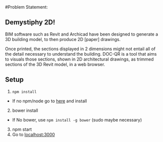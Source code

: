 

#Problem Statement:

## Demystiphy 2D!

BIM software such as Revit and Archicad have been designed to generate a 3D building model, to then produce 2D [paper] drawings.

Once printed, the sections displayed in 2 dimensions might not entail all of the detail necessary to understand the building.
DOC-QR is a tool that aims to visuals those sections, shown in 2D architectural drawings, as trimmed sections of the 3D Revit model, in a web browser.

## Setup
1. `npm install`
  - If no npm/node go to [here](https://nodejs.org/en/download/) and install
2. bower install
  - If No bower, use `npm install -g bower` (sudo maybe necessary)
3. npm start
4. Go to [localhost:3000](http://localhost:3000/)
